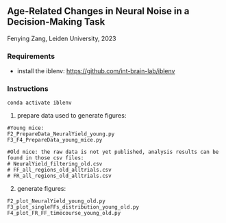 ## Age-Related Changes in Neural Noise in a Decision-Making Task
Fenying Zang, Leiden University, 2023

### Requirements
-  install the iblenv: <https://github.com/int-brain-lab/iblenv>

### Instructions
~~~
conda activate iblenv
~~~

1. prepare data used to generate figures:
~~~
#Young mice:
F2_PrepareData_NeuralYield_young.py 
F3_F4_PrepareData_young_mice.py

#Old mice: the raw data is not yet published, analysis results can be found in those csv files:
# NeuralYield_filtering_old.csv
# FF_all_regions_old_alltrials.csv
# FR_all_regions_old_alltrials.csv
~~~
2. generate figures:
~~~
F2_plot_NeuralYield_young_old.py
F3_plot_singleFFs_distribution_young_old.py
F4_plot_FR_FF_timecourse_young_old.py
~~~
